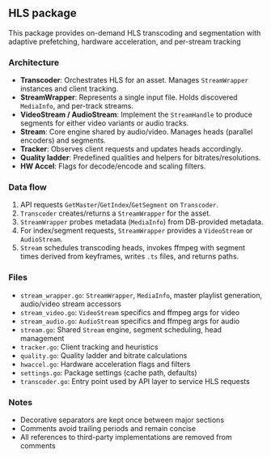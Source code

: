 ## HLS package

This package provides on-demand HLS transcoding and segmentation with adaptive prefetching, hardware acceleration, and per-stream tracking

### Architecture

- **Transcoder**: Orchestrates HLS for an asset. Manages `StreamWrapper` instances and client tracking.
- **StreamWrapper**: Represents a single input file. Holds discovered `MediaInfo`, and per-track streams.
- **VideoStream / AudioStream**: Implement the `StreamHandle` to produce segments for either video variants or audio tracks.
- **Stream**: Core engine shared by audio/video. Manages heads (parallel encoders) and segments.
- **Tracker**: Observes client requests and updates heads accordingly.
- **Quality ladder**: Predefined qualities and helpers for bitrates/resolutions.
- **HW Accel**: Flags for decode/encode and scaling filters.

### Data flow

1. API requests `GetMaster`/`GetIndex`/`GetSegment` on `Transcoder`.
2. `Transcoder` creates/returns a `StreamWrapper` for the asset.
3. `StreamWrapper` probes metadata (`MediaInfo`) from DB-provided metadata.
4. For index/segment requests, `StreamWrapper` provides a `VideoStream` or `AudioStream`.
5. `Stream` schedules transcoding heads, invokes ffmpeg with segment times derived from keyframes, writes `.ts` files, and returns paths.

### Files

- `stream_wrapper.go`: `StreamWrapper`, `MediaInfo`, master playlist generation, audio/video stream accessors
- `stream_video.go`: `VideoStream` specifics and ffmpeg args for video
- `stream_audio.go`: `AudioStream` specifics and ffmpeg args for audio
- `stream.go`: Shared `Stream` engine, segment scheduling, head management
- `tracker.go`: Client tracking and heuristics
- `quality.go`: Quality ladder and bitrate calculations
- `hwaccel.go`: Hardware acceleration flags and filters
- `settings.go`: Package settings (cache path, defaults)
- `transcoder.go`: Entry point used by API layer to service HLS requests

### Notes

- Decorative separators are kept once between major sections
- Comments avoid trailing periods and remain concise
- All references to third-party implementations are removed from comments

